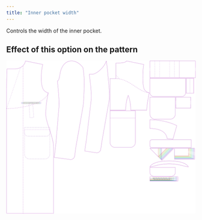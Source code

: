 ```yaml
---
title: "Inner pocket width"
---
```


Controls the width of the inner pocket.

## Effect of this option on the pattern

![This image shows the effect of this option by superimposing several variants that have a different value for this option](carlton_innerpocketwidth_sample.svg "Effect of this option on the pattern")
